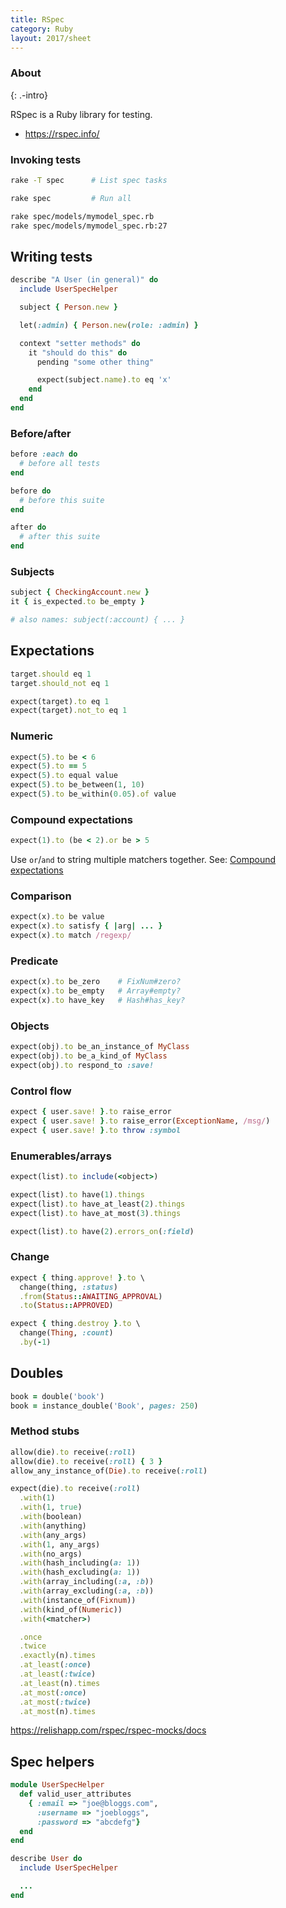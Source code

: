 ```yaml
---
title: RSpec
category: Ruby
layout: 2017/sheet
---
```


### About
{: .-intro}

RSpec is a Ruby library for testing.

- <https://rspec.info/>

### Invoking tests

```sh
rake -T spec      # List spec tasks

rake spec         # Run all

rake spec/models/mymodel_spec.rb
rake spec/models/mymodel_spec.rb:27
```

## Writing tests

```rb
describe "A User (in general)" do
  include UserSpecHelper

  subject { Person.new }

  let(:admin) { Person.new(role: :admin) }

  context "setter methods" do
    it "should do this" do
      pending "some other thing"

      expect(subject.name).to eq 'x'
    end
  end
end
```

### Before/after

```rb
before :each do
  # before all tests
end

before do
  # before this suite
end

after do
  # after this suite
end
```

### Subjects

```rb
subject { CheckingAccount.new }
it { is_expected.to be_empty }

# also names: subject(:account) { ... }
```

## Expectations

```rb
target.should eq 1
target.should_not eq 1

expect(target).to eq 1
expect(target).not_to eq 1
```

### Numeric

```rb
expect(5).to be < 6
expect(5).to == 5
expect(5).to equal value
expect(5).to be_between(1, 10)
expect(5).to be_within(0.05).of value
```

### Compound expectations

```rb
expect(1).to (be < 2).or be > 5
```

Use `or`/`and` to string multiple matchers together. See: [Compound expectations](https://relishapp.com/rspec/rspec-expectations/docs/compound-expectations)

### Comparison

```rb
expect(x).to be value
expect(x).to satisfy { |arg| ... }
expect(x).to match /regexp/
```

### Predicate

```rb
expect(x).to be_zero    # FixNum#zero?
expect(x).to be_empty   # Array#empty?
expect(x).to have_key   # Hash#has_key?
```

### Objects

```rb
expect(obj).to be_an_instance_of MyClass
expect(obj).to be_a_kind_of MyClass
expect(obj).to respond_to :save!
```

### Control flow

```rb
expect { user.save! }.to raise_error
expect { user.save! }.to raise_error(ExceptionName, /msg/)
expect { user.save! }.to throw :symbol
```

### Enumerables/arrays

```rb
expect(list).to include(<object>)

expect(list).to have(1).things
expect(list).to have_at_least(2).things
expect(list).to have_at_most(3).things

expect(list).to have(2).errors_on(:field)
```

### Change

```rb
expect { thing.approve! }.to \
  change(thing, :status)
  .from(Status::AWAITING_APPROVAL)
  .to(Status::APPROVED)

expect { thing.destroy }.to \
  change(Thing, :count)
  .by(-1)
```

## Doubles

```rb
book = double('book')
book = instance_double('Book', pages: 250)
```

### Method stubs

```rb
allow(die).to receive(:roll)
allow(die).to receive(:roll) { 3 }
allow_any_instance_of(Die).to receive(:roll)

expect(die).to receive(:roll)
  .with(1)
  .with(1, true)
  .with(boolean)
  .with(anything)
  .with(any_args)
  .with(1, any_args)
  .with(no_args)
  .with(hash_including(a: 1))
  .with(hash_excluding(a: 1))
  .with(array_including(:a, :b))
  .with(array_excluding(:a, :b))
  .with(instance_of(Fixnum))
  .with(kind_of(Numeric))
  .with(<matcher>)

  .once
  .twice
  .exactly(n).times
  .at_least(:once)
  .at_least(:twice)
  .at_least(n).times
  .at_most(:once)
  .at_most(:twice)
  .at_most(n).times
```

https://relishapp.com/rspec/rspec-mocks/docs

## Spec helpers

```rb
module UserSpecHelper
  def valid_user_attributes
    { :email => "joe@bloggs.com",
      :username => "joebloggs",
      :password => "abcdefg"}
  end
end
```

```rb
describe User do
  include UserSpecHelper

  ...
end
```
